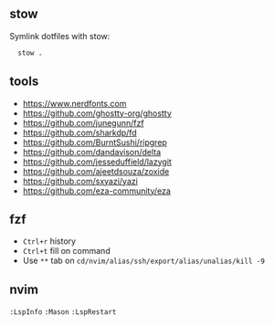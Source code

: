 ## stow

Symlink dotfiles with stow:

```bash
  stow .
```

## tools

- https://www.nerdfonts.com
- https://github.com/ghostty-org/ghostty
- https://github.com/junegunn/fzf
- https://github.com/sharkdp/fd
- https://github.com/BurntSushi/ripgrep
- https://github.com/dandavison/delta
- https://github.com/jesseduffield/lazygit
- https://github.com/ajeetdsouza/zoxide
- https://github.com/sxyazi/yazi
- https://github.com/eza-community/eza

## fzf

- `Ctrl+r` history
- `Ctrl+t` fill on command
- Use `**` tab on `cd/nvim/alias/ssh/export/alias/unalias/kill -9`

## nvim

`:LspInfo`
`:Mason`
`:LspRestart`

